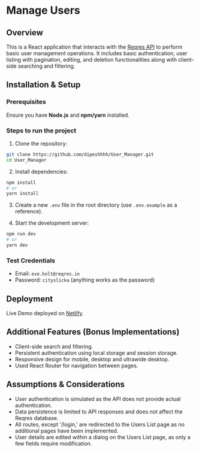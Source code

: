 # Manage Users

## Overview

This is a React application that interacts with the [Reqres API](https://reqres.in/) to perform basic user management operations. It includes basic authentication, user listing with pagination, editing, and deletion functionalities along with client-side searching and filtering.

## Installation & Setup

### Prerequisites
Ensure you have **Node.js** and **npm/yarn** installed.

### Steps to run the project
1. Clone the repository:
```bash
git clone https://github.com/dipeshhhh/User_Manager.git
cd User_Manager
```

2. Install dependencies:
```bash
npm install
# or
yarn install
```

3. Create a new `.env` file in the root directory (use `.env.example` as a reference).

4. Start the development server:
```bash
npm run dev
# or
yarn dev
```

### Test Credentials
- Email: `eve.holt@reqres.in`
- Password: `cityslicka` (anything works as the password)

## Deployment
Live Demo deployed on [Netlify](https://67e7774604f4b200087ec35b--user-manager-frontend.netlify.app/).

## Additional Features (Bonus Implementations)
- Client-side search and filtering.
- Persistent authentication using local storage and session storage.
- Responsive design for mobile, desktop and ultrawide desktop.
- Used React Router for navigation between pages.

## Assumptions & Considerations
- User authentication is simulated as the API does not provide actual authentication.
- Data persistence is limited to API responses and does not affect the Reqres database.
- All routes, except '/login,' are redirected to the Users List page as no additional pages have been implemented.
- User details are edited within a dialog on the Users List page, as only a few fields require modification.
